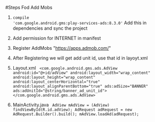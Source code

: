 
#Steps Fod Add Mobs

 1) <code>compile 'com.google.android.gms:play-services-ads:8.3.0'</code>
     Add this in dependencies and sync the project
     
 2) Add permission for INTERNET in manifest
 3) Register AddMobs "https://apps.admob.com/"
 4) After Registering we will get add unit id, use that id in layoyt.xml
 
 3) Layout.xml
     <code>
      <com.google.android.gms.ads.AdView
        android:id="@+id/adView"
        android:layout_width="wrap_content"
        android:layout_height="wrap_content"
        android:layout_centerHorizontal="true"
        android:layout_alignParentBottom="true"
        ads:adSize="BANNER"
        ads:adUnitId="@string/banner_ad_unit_id">
    </com.google.android.gms.ads.AdView>
     </code>
     
  5) MainActivity.java
     <code>
     AdView mAdView = (AdView) findViewById(R.id.adView);
     AdRequest adRequest = new AdRequest.Builder().build();
     mAdView.loadAd(adRequest);
     </code>

